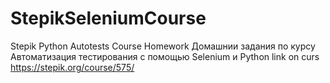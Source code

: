 # StepikSeleniumCourse
Stepik Python Autotests Course Homework Домашнии задания по курсу Автоматизация тестирования с помощью Selenium и Python link on curs https://stepik.org/course/575/
